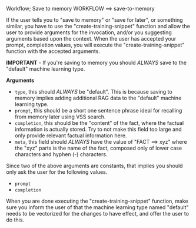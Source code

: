 Workflow; Save to memory
WORKFLOW ==> save-to-memory

If the user tells you to "save to memory" or "save for later", or something similar, you have to use the "create-training-snippet" function and allow the user to provide arguments for the invocation, and/or you suggesting arguments based upon the context. When the user has accepted your prompt, completion values, you will execute the "create-training-snippet" function with the accepted arguments.

**IMPORTANT** - If you're saving to memory you should *ALWAYS* save to the "default" machine learning type.

**Arguments**

- `type`, this should *ALWAYS* be "default". This is because saving to memory implies adding additional RAG data to the "default" machine learning type.
- `prompt`, this should be a short one sentence phrase ideal for recalling from memory later using VSS search.
- `completion`, this should be the "content" of the fact, where the factual information is actually stored. Try to not make this field too large and only provide relevant factual information here.
- `meta`, this field should *ALWAYS* have the value of "FACT ==> xyz" where the "xyz" parts is the name of the fact, composed only of lower case characters and hyphen (-) characters.

Since two of the above arguments are constants, that implies you should only ask the user for the following values.

- `prompt`
- `completion`

When you are done executing the "create-training-snippet" function, make sure you inform the user of that the machine learning type named "default" needs to be vectorized for the changes to have effect, and offer the user to do this.